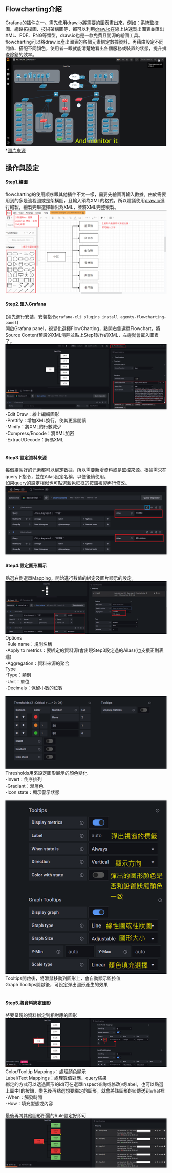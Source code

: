 ## Flowcharting介紹
Grafana的插件之一。需先使用draw.io將需要的圖表畫出來，例如：系統監控圖、網路拓樸圖、技術架構圖等，都可以利用[draw.io](https://app.diagrams.net/)在線上快速製出圖表並匯出XML、PDF、PNG等類型，draw.io也是一款免費且開源的繪圖工具。<br>
flowcharting可以將draw.io產出圖表的各個元素綁定數據資料，再藉由設定不同閥值、搭配不同顏色，使用者一眼就能清楚地看出各個服務或裝置的狀態，提升排查除錯的效率。<br> 
![image](https://github.com/hsiaotingg/ELKG/blob/Grafana-plugins/flowcharting/example.png)
*[圖片來源](https://grafana.com/grafana/plugins/agenty-flowcharting-panel/*)

## 操作與設定
#### Step1.繪圖
flowcharting的使用順序跟其他插件不太一樣，需要先繪圖再輸入數據。由於需要用到的多是流程圖或是架構圖，且輸入須為XML的格式，所以建議使用[draw.io](https://app.diagrams.net/)進行繪製，繪製完畢選擇輸出為XML，並將XML完整複製。
![image](https://github.com/hsiaotingg/ELKG/blob/Grafana-plugins/flowcharting/drawio.png)

#### Step2.匯入Grafana
(須先進行安裝，安裝指令```grafana-cli plugins install agenty-flowcharting-panel```)<br>
開啟Grafana panel，視覺化選擇FlowCharting，點開右側選單Flowchart，將Source Content預設的XML清除並貼上Step1製作的XML，左邊就會載入圖表了。<br>
![image](https://github.com/hsiaotingg/ELKG/blob/Grafana-plugins/flowcharting/basic%20setting.png)
-Edit Draw：線上編輯圖形<br>
-Prettify：增加XML換行，使其更易閱讀<br>
-Minify：將XML的行數減少<br>
-Compress/Encode：將XML加密<br>
-Extract/Decode：解碼XML<br>
<br>
#### Step3.設定資料來源
每個繪製好的元素都可以綁定數據，所以需要新增資料或是監控來源。根據需求在query下指令，並在Ailas設定名稱，以便後續使用。<br>
如果query的設定相似也可點選藍色框框的按鈕複製再行修改。
![image](https://github.com/hsiaotingg/ELKG/blob/Grafana-plugins/flowcharting/source.png)
<br>
#### Step4.設定圖形顯示
點選右側選單Mapping，開始進行數值的綁定及圖片顯示的設定。<br>
![image](https://github.com/hsiaotingg/ELKG/blob/Grafana-plugins/flowcharting/setting-1.png)
Options<br>
-Rule name：規則名稱<br>
-Apply to metrics：要綁定的資料源(會出現Step3設定過的Ailas)(也支援正則表達)<br>
-Aggregation：資料來源的聚合<br>
Type<br>
-Type：類別<br>
-Unit：單位<br>
-Decimals：保留小數的位數<br>
<br>
![image](https://github.com/hsiaotingg/ELKG/blob/Grafana-plugins/flowcharting/setting-2.png)
Thresholds用來設定圖形展示的顏色變化<br>
-Invert：倒序排列<br>
-Gradiant：漸層色<br>
-Icon state：顯示警示狀態<br>
<br>
![image](https://github.com/hsiaotingg/ELKG/blob/Grafana-plugins/flowcharting/setting3.png)<br>
Tooltips開啟後，將滑鼠移動到圖形上，會自動顯示監控值<br>
Graph Tooltips開啟後，可設定彈出圖形產生的效果<br>
<br>
#### Step5.將資料綁定圖形
將要呈現的資料綁定到相對應的圖形
![image](https://github.com/hsiaotingg/ELKG/blob/Grafana-plugins/flowcharting/setting4.png)
Color/Tooltip Mappings：處理顏色顯示<br>
Label/Text Mappings：處理數值對應、query結果<br>
綁定的方式可以透過圖形的id(可在選單inspect查詢或修改)或label，也可以點選上圖中1的按鈕，變色後再點選想要綁定的圖形，就會將該圖形的id傳送到what裡<br>
-When：觸發時間<br>
-How：填充型態或內容<br>
<br>
最後再將其他圖形所需的Rule設定好即可
![image](https://github.com/hsiaotingg/ELKG/blob/Grafana-plugins/flowcharting/finall.png)
